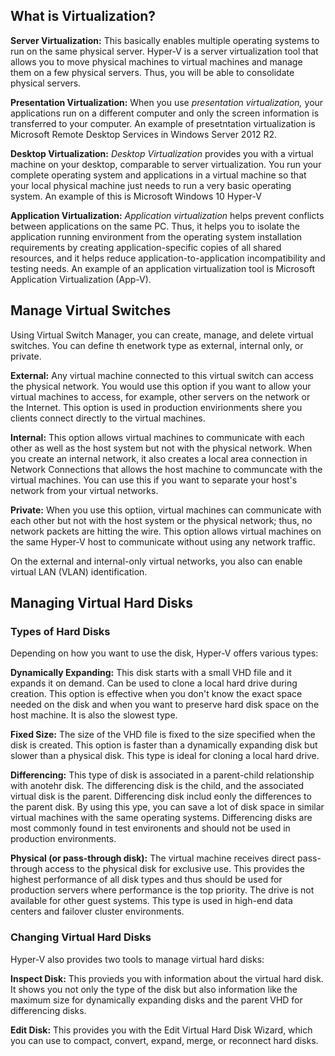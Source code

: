 ## What is Virtualization?

__Server Virtualization:__ This basically enables multiple operating systems to
run on the same physical server. Hyper-V is a server virtualization tool that
allows you to move physical machines to virtual machines and manage them on a
few physical servers. Thus, you will be able to consolidate physical servers.

__Presentation Virtualization:__ When you use _presentation virtualization,_
your applications run on a different computer and only the screen information is
transferred to your computer. An example of presetntation virtualization is
Microsoft Remote Desktop Services in Windows Server 2012 R2.

__Desktop Virtualization:__ _Desktop Virtualization_ provides you with a virtual
machine on your desktop, comparable to server virtualization. You run your
complete operating system and applications in a virtual machine so that your
local physical machine just needs to run a very basic operating system. An
example of this is Microsoft Windows 10 Hyper-V

__Application Virtualization:__ _Application virtualization_ helps prevent
conflicts between applications on the same PC. Thus, it helps you to isolate the
application running environment from the operating system installation
requirements by creating application-specific copies of all shared resources,
and it helps reduce application-to-application incompatibility and testing
needs. An example of an application virtualization tool is Microsoft Application
Virtualization (App-V).

## Manage Virtual Switches

Using Virtual Switch Manager, you can create, manage, and delete virtual
switches. You can define th enetwork type as external, internal only, or
private.

__External:__ Any virtual machine connected to this virtual switch can access
the physical network. You would use this option if you want to allow your
virtual machines to access, for example, other servers on the network or the
Internet. This option is used in production envirionments shere you clients
connect directly to the virtual machines.

__Internal:__ This option allows virtual machines to communicate with each other
as well as the host system but not with the physical network. When you create an
internal network, it also creates a local area connection in Network Connections
that allows the host machine to communcate with the virtual machines. You can
use this if you want to separate your host's network from your virtual networks.

__Private:__ When you use this optiion, virtual machines can communicate with
each other but not with the host system or the physical network; thus, no
network packets are hitting the wire. This option allows virtual machines on the
same Hyper-V host to communicate without using any network traffic.

On the external and internal-only virtual networks, you also can enable virtual
LAN (VLAN) identification.

## Managing Virtual Hard Disks

### Types of Hard Disks

Depending on how you want to use the disk, Hyper-V offers various types:

__Dynamically Expanding:__ This disk starts with a small VHD file and it expands
it on demand. Can be used to clone a local hard drive during creation. This
option is effective when you don't know the exact space needed on the disk and
when you want to preserve hard disk space on the host machine. It is also the
slowest type.

__Fixed Size:__ The size of the VHD file is fixed to the size specified when the
disk is created. This option is faster than a dynamically expanding disk but
slower than a physical disk. This type is ideal for cloning a local hard drive.

__Differencing:__ This type of disk is associated in a parent-child relationship
with anotehr disk. The differencing disk is the child, and the associated
virtual disk is the parent. Differencing disk includ eonly the differences to
the parent disk. By using this ype, you can save a lot of disk space in similar
virtual machines with the same operating systems. Differencing disks are most
commonly found in test environents and should not be used in production
environments.

__Physical (or pass-through disk):__ The virtual machine receives direct
pass-through access to the physical disk for exclusive use. This provides the
highest performance of all disk types and thus should be used for production
servers where performance is the top priority. The drive is not available for
other guest systems. This type is used in high-end data centers and failover
cluster environments.

### Changing Virtual Hard Disks

Hyper-V also provides two tools to manage virtual hard disks:

__Inspect Disk:__ This provieds you with information about the virtual hard
disk. It shows you not only the type of the disk but also information like the
maximum size for dynamically expanding disks and the parent VHD for differencing
disks.

__Edit Disk:__ This provides you with the Edit Virtual Hard Disk Wizard, which
you can use to compact, convert, expand, merge, or reconnect hard disks.

